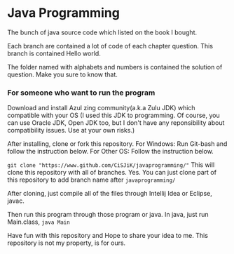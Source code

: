 # Java Programming
The bunch of java source code which listed on the book I bought.

Each branch are contained a lot of code of each chapter question. This branch is contained Hello world.

The folder named with alphabets and numbers is contained the solution of question. Make you sure to know that.

### For someone who want to run the program
Download and install Azul zing community(a.k.a Zulu JDK) which compatible with your OS
(I used this JDK to programming. Of course, you can use Oracle JDK, Open JDK too, but I don't have any reponsibility about compatibility issues. Use at your own risks.)

After installing, clone or fork this repository.
For Windows: Run Git-bash and follow the instruction below.
For Other OS: Follow the instruction below.

`git clone "https://www.github.com/CiSJiK/javaprogramming/"` This will clone this repository with all of branches. Yes. You can just clone part of this repository to add branch name after `javaprogramming/`

After cloning, just compile all of the files through Intellij Idea or Eclipse, javac.

Then run this program through those program or java. In java, just run Main.class, `java Main`

Have fun with this repository and Hope to share your idea to me. This repository is not my property, is for ours.
